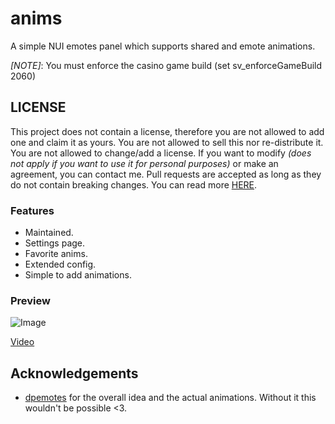 # anims
A simple NUI emotes panel which supports shared and emote animations.

*[NOTE]*: You must enforce the casino game build (set sv_enforceGameBuild 2060)

## LICENSE
This project does not contain a license, therefore you are not allowed to add one and claim it as yours. You are not allowed to sell this nor re-distribute it. You are not allowed to change/add a license. If you want to modify _(does not apply if you want to use it for personal purposes)_ or make an agreement, you can contact me. Pull requests are accepted as long as they do not contain breaking changes. You can read more [HERE](https://opensource.stackexchange.com/questions/1720/what-can-i-assume-if-a-publicly-published-project-has-no-license).

### Features
- Maintained.
- Settings page.
- Favorite anims.
- Extended config.
- Simple to add animations.

### Preview
![Image](https://i.imgur.com/rZdEX9C.png)

[Video](https://youtu.be/Gvf9gW8KUdg)


## Acknowledgements
- [dpemotes](https://github.com/andristum/dpemotes) for the overall idea and the actual animations. Without it this wouldn't be possible <3.
